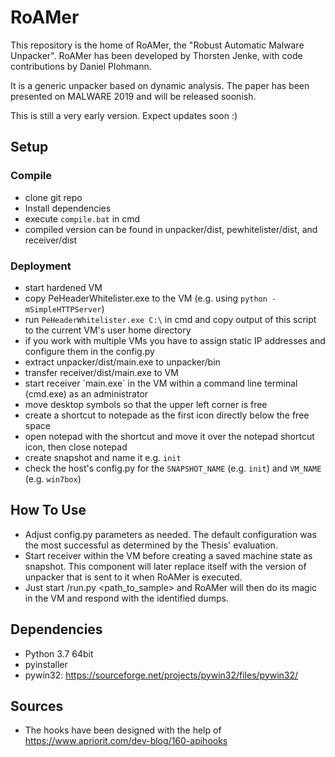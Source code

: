 # RoAMer

This repository is the home of RoAMer, the "Robust Automatic Malware Unpacker".
RoAMer has been developed by Thorsten Jenke, with code contributions by Daniel Plohmann.

It is a generic unpacker based on dynamic analysis. The paper has been presented on MALWARE 2019 and will be released soonish.

This is still a very early version. Expect updates soon :)

## Setup

### Compile
* clone git repo
* Install dependencies 
* execute `compile.bat` in cmd
* compiled version can be found in unpacker/dist, pewhitelister/dist, and receiver/dist

### Deployment

* start hardened VM
* copy PeHeaderWhitelister.exe to the VM (e.g. using `python -mSimpleHTTPServer`)
* run `PeHeaderWhitelister.exe C:\` in cmd and copy output of this script to the current VM's user home directory
* if you work with multiple VMs you have to assign static IP addresses and configure them in the config.py
* extract unpacker/dist/main.exe to unpacker/bin
* transfer receiver/dist/main.exe to VM
* start receiver ´main.exe´ in the VM within a command line terminal (cmd.exe) as an administrator 
* move desktop symbols so that the upper left corner is free
* create a shortcut to notepade as the first icon directly below the free space
* open notepad with the shortcut and move it over the notepad shortcut icon, then close notepad
* create snapshot and name it e.g. `init`
* check the host's config.py for the `SNAPSHOT_NAME` (e.g. `init`) and `VM_NAME` (e.g. `win7box`)

## How To Use

* Adjust config.py parameters as needed. The default configuration was the most successful as determined by the Thesis' evaluation.
* Start receiver within the VM before creating a saved machine state as snapshot. This component will later replace itself with the version of unpacker that is sent to it when RoAMer is executed.
* Just start /run.py <path_to_sample> and RoAMer will then do its magic in the VM and respond with the identified dumps.

## Dependencies

* Python 3.7 64bit
* pyinstaller
* pywin32: https://sourceforge.net/projects/pywin32/files/pywin32/

## Sources
* The hooks have been designed with the help of https://www.apriorit.com/dev-blog/160-apihooks
